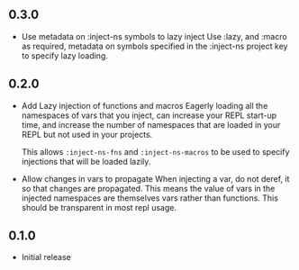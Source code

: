 ## 0.3.0

- Use metadata on :inject-ns symbols to lazy inject
  Use :lazy, and :macro as required, metadata on symbols specified in the
  :inject-ns project key to specify lazy loading.

## 0.2.0

- Add Lazy injection of functions and macros
  Eagerly loading all the namespaces of vars that you inject, can increase
  your REPL start-up time, and increase the number of namespaces that are
  loaded in your REPL but not used in your projects.

  This allows `:inject-ns-fns` and `:inject-ns-macros` to be used to specify
  injections that will be loaded lazily.

- Allow changes in vars to propagate
  When injecting a var, do not deref, it so that changes are propagated.
  This means the value of vars in the injected namespaces are themselves
  vars rather than functions.  This should be transparent in most repl
  usage.

## 0.1.0

- Initial release

